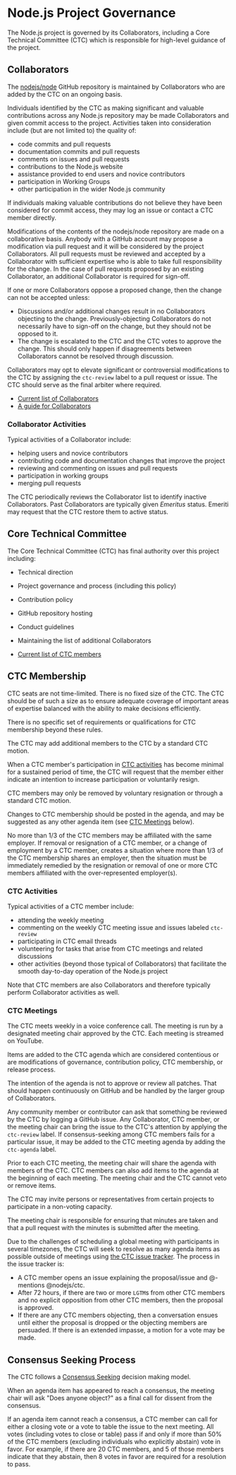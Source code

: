 # Node.js Project Governance

The Node.js project is governed by its Collaborators, including a Core Technical
Committee (CTC) which is responsible for high-level guidance of the project.

## Collaborators

The [nodejs/node](https://github.com/nodejs/node) GitHub repository is
maintained by Collaborators who are added by the CTC on an ongoing basis.

Individuals identified by the CTC as making significant and valuable
contributions across any Node.js repository may be made Collaborators and given
commit access to the project. Activities taken into consideration include (but
are not limited to) the quality of:

* code commits and pull requests
* documentation commits and pull requests
* comments on issues and pull requests
* contributions to the Node.js website
* assistance provided to end users and novice contributors
* participation in Working Groups
* other participation in the wider Node.js community

If individuals making valuable contributions do not believe they have been
considered for commit access, they may log an issue or contact a CTC member
directly.

Modifications of the contents of the nodejs/node repository are made on
a collaborative basis. Anybody with a GitHub account may propose a
modification via pull request and it will be considered by the project
Collaborators. All pull requests must be reviewed and accepted by a
Collaborator with sufficient expertise who is able to take full
responsibility for the change. In the case of pull requests proposed
by an existing Collaborator, an additional Collaborator is required
for sign-off.

If one or more Collaborators oppose a proposed change, then the change can not
be accepted unless:

* Discussions and/or additional changes result in no Collaborators objecting to
  the change. Previously-objecting Collaborators do not necessarily have to
  sign-off on the change, but they should not be opposed to it.
* The change is escalated to the CTC and the CTC votes to approve the change.
  This should only happen if disagreements between Collaborators cannot be
  resolved through discussion.

Collaborators may opt to elevate significant or controversial modifications to
the CTC by assigning the `ctc-review` label to a pull request or issue. The
CTC should serve as the final arbiter where required.

* [Current list of Collaborators](./README.md#current-project-team-members)
* [A guide for Collaborators](./COLLABORATOR_GUIDE.md)

### Collaborator Activities

Typical activities of a Collaborator include:

* helping users and novice contributors
* contributing code and documentation changes that improve the project
* reviewing and commenting on issues and pull requests
* participation in working groups
* merging pull requests

The CTC periodically reviews the Collaborator list to identify inactive
Collaborators. Past Collaborators are typically given _Emeritus_ status. Emeriti
may request that the CTC restore them to active status.

## Core Technical Committee

The Core Technical Committee (CTC) has final authority over this project
including:

* Technical direction
* Project governance and process (including this policy)
* Contribution policy
* GitHub repository hosting
* Conduct guidelines
* Maintaining the list of additional Collaborators

* [Current list of CTC members](./README.md#current-project-team-members)

## CTC Membership

CTC seats are not time-limited. There is no fixed size of the CTC. The CTC
should be of such a size as to ensure adequate coverage of important areas of
expertise balanced with the ability to make decisions efficiently.

There is no specific set of requirements or qualifications for CTC
membership beyond these rules.

The CTC may add additional members to the CTC by a standard CTC motion.

When a CTC member's participation in [CTC activities](#ctc-activities) has
become minimal for a sustained period of time, the CTC will request that the
member either indicate an intention to increase participation or voluntarily
resign.

CTC members may only be removed by voluntary resignation or through a standard
CTC motion.

Changes to CTC membership should be posted in the agenda, and may be
suggested as any other agenda item (see [CTC Meetings](#ctc-meetings) below).

No more than 1/3 of the CTC members may be affiliated with the same
employer.  If removal or resignation of a CTC member, or a change of
employment by a CTC member, creates a situation where more than 1/3 of
the CTC membership shares an employer, then the situation must be
immediately remedied by the resignation or removal of one or more CTC
members affiliated with the over-represented employer(s).

### CTC Activities

Typical activities of a CTC member include:

* attending the weekly meeting
* commenting on the weekly CTC meeting issue and issues labeled `ctc-review`
* participating in CTC email threads
* volunteering for tasks that arise from CTC meetings and related discussions
* other activities (beyond those typical of Collaborators) that facilitate the
  smooth day-to-day operation of the Node.js project

Note that CTC members are also Collaborators and therefore typically perform
Collaborator activities as well.

### CTC Meetings

The CTC meets weekly in a voice conference call. The meeting is run by a
designated meeting chair approved by the CTC. Each meeting is streamed on
YouTube.

Items are added to the CTC agenda which are considered contentious or
are modifications of governance, contribution policy, CTC membership,
or release process.

The intention of the agenda is not to approve or review all patches.
That should happen continuously on GitHub and be handled by the larger
group of Collaborators.

Any community member or contributor can ask that something be reviewed
by the CTC by logging a GitHub issue. Any Collaborator, CTC member, or the
meeting chair can bring the issue to the CTC's attention by applying the
`ctc-review` label. If consensus-seeking among CTC members fails for a
particular issue, it may be added to the CTC meeting agenda by adding the
`ctc-agenda` label.

Prior to each CTC meeting, the meeting chair will share the agenda with
members of the CTC. CTC members can also add items to the agenda at the
beginning of each meeting. The meeting chair and the CTC cannot veto or remove
items.

The CTC may invite persons or representatives from certain projects to
participate in a non-voting capacity.

The meeting chair is responsible for ensuring that minutes are taken and that a
pull request with the minutes is submitted after the meeting.

Due to the challenges of scheduling a global meeting with participants in
several timezones, the CTC will seek to resolve as many agenda items as possible
outside of meetings using
[the CTC issue tracker](https://github.com/nodejs/CTC/issues). The process in
the issue tracker is:

* A CTC member opens an issue explaining the proposal/issue and @-mentions
  @nodejs/ctc.
* After 72 hours, if there are two or more `LGTM`s from other CTC members and no
  explicit opposition from other CTC members, then the proposal is approved.
* If there are any CTC members objecting, then a conversation ensues until
  either the proposal is dropped or the objecting members are persuaded. If
  there is an extended impasse, a motion for a vote may be made.

## Consensus Seeking Process

The CTC follows a
[Consensus Seeking](http://en.wikipedia.org/wiki/Consensus-seeking_decision-making)
decision making model.

When an agenda item has appeared to reach a consensus, the meeting chair will
ask "Does anyone object?" as a final call for dissent from the consensus.

If an agenda item cannot reach a consensus, a CTC member can call for either a
closing vote or a vote to table the issue to the next meeting. All votes
(including votes to close or table) pass if and only if more than 50% of the CTC
members (excluding individuals who explicitly abstain) vote in favor. For
example, if there are 20 CTC members, and 5 of those members indicate that they
abstain, then 8 votes in favor are required for a resolution to pass.
